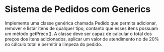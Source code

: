# Sistema de Pedidos com Generics

Implemente uma classe genérica chamada Pedido que permita adicionar, remover e 
listar itens de qualquer tipo, contanto que esses itens possuam um método getPreco(). 
A classe deve ser capaz de calcular o total dos preços dos itens adicionados, aplicar 
um valor de atendimento no de 20% no cálculo total e permitir a limpeza do pedido.
